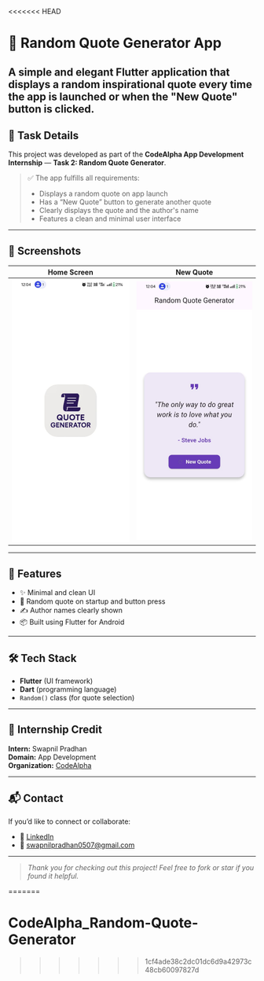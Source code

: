 <<<<<<< HEAD
# 📜 Random Quote Generator App

A simple and elegant Flutter application that displays a random inspirational quote every time the app is launched or when the "New Quote" button is clicked.
---
## 🎯 Task Details

This project was developed as part of the **CodeAlpha App Development Internship** — **Task 2: Random Quote Generator**.

> ✅ The app fulfills all requirements:
> - Displays a random quote on app launch
> - Has a “New Quote” button to generate another quote
> - Clearly displays the quote and the author's name
> - Features a clean and minimal user interface

---

## 📱 Screenshots

| Home Screen | New Quote |
|-------------|-----------|
| ![screenshot1](assets\homescreen.jpg) | ![screenshot2](assets\quotescreen.jpg) |


---

## 🚀 Features

- ✨ Minimal and clean UI
- 🔁 Random quote on startup and button press
- ✍️ Author names clearly shown
- 📦 Built using Flutter for Android

---

## 🛠 Tech Stack

- **Flutter** (UI framework)
- **Dart** (programming language)
- `Random()` class (for quote selection)

---
## 💼 Internship Credit

**Intern:** Swapnil Pradhan  
**Domain:** App Development  
**Organization:** [CodeAlpha](https://www.codealpha.tech)

---

## 📬 Contact

If you’d like to connect or collaborate:

- 💼 [LinkedIn](www.linkedin.com/in/swapnil-pradhan-51094132b)
- 📧 swapnilpradhan0507@gmail.com

---

> _Thank you for checking out this project! Feel free to fork or star if you found it helpful._

=======
# CodeAlpha_Random-Quote-Generator
>>>>>>> 1cf4ade38c2dc01dc6d9a42973c48cb60097827d
